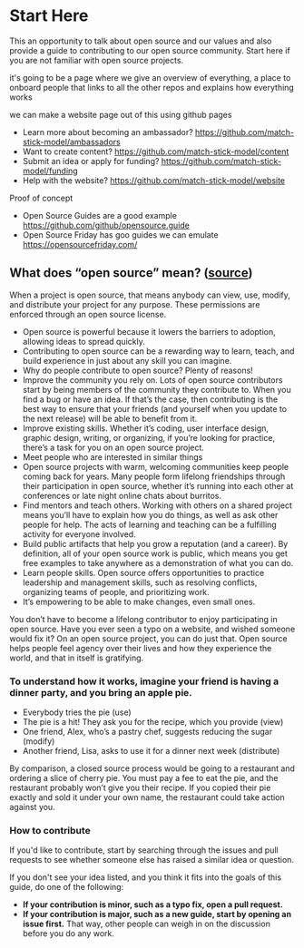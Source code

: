 # Start Here
This an opportunity to talk about open source and our values and also provide a guide to contributing to our open source community. Start here if you are not familiar with open source projects.

it's going to be a page where we give an overview of everything, a place to onboard people that links to all the other repos and explains how everything works

we can make a website page out of this using github pages

* Learn more about becoming an ambassador? https://github.com/match-stick-model/ambassadors
* Want to create content? https://github.com/match-stick-model/content
* Submit an idea or apply for funding? https://github.com/match-stick-model/funding
* Help with the website? https://github.com/match-stick-model/website

Proof of concept 
* Open Source Guides are a good example https://github.com/github/opensource.guide
* Open Source Friday has goo guides we can emulate https://opensourcefriday.com/

## What does “open source” mean? ([source](https://opensource.guide/how-to-contribute/))

When a project is open source, that means anybody can view, use, modify, and distribute your project for any purpose. These permissions are enforced through an open source license.

* Open source is powerful because it lowers the barriers to adoption, allowing ideas to spread quickly.
* Contributing to open source can be a rewarding way to learn, teach, and build experience in just about any skill you can imagine.
* Why do people contribute to open source? Plenty of reasons!
* Improve the community you rely on. Lots of open source contributors start by being members of the community they contribute to. When you find a bug or have an idea. If that’s the case, then contributing is the best way to ensure that your friends (and yourself when you update to the next release) will be able to benefit from it.
* Improve existing skills. Whether it’s coding, user interface design, graphic design, writing, or organizing, if you’re looking for practice, there’s a task for you on an open source project.
* Meet people who are interested in similar things
* Open source projects with warm, welcoming communities keep people coming back for years. Many people form lifelong friendships through their participation in open source, whether it’s running into each other at conferences or late night online chats about burritos.
* Find mentors and teach others. Working with others on a shared project means you’ll have to explain how you do things, as well as ask other people for help. The acts of learning and teaching can be a fulfilling activity for everyone involved.
* Build public artifacts that help you grow a reputation (and a career). By definition, all of your open source work is public, which means you get free examples to take anywhere as a demonstration of what you can do.
* Learn people skills. Open source offers opportunities to practice leadership and management skills, such as resolving conflicts, organizing teams of people, and prioritizing work.
* It’s empowering to be able to make changes, even small ones.

You don’t have to become a lifelong contributor to enjoy participating in open source. Have you ever seen a typo on a website, and wished someone would fix it? On an open source project, you can do just that. Open source helps people feel agency over their lives and how they experience the world, and that in itself is gratifying.

### To understand how it works, imagine your friend is having a dinner party, and you bring an apple pie.

* Everybody tries the pie (use)
* The pie is a hit! They ask you for the recipe, which you provide (view)
* One friend, Alex, who’s a pastry chef, suggests reducing the sugar (modify)
* Another friend, Lisa, asks to use it for a dinner next week (distribute)

By comparison, a closed source process would be going to a restaurant and ordering a slice of cherry pie. You must pay a fee to eat the pie, and the restaurant probably won’t give you their recipe. If you copied their pie exactly and sold it under your own name, the restaurant could take action against you.

### How to contribute
If you'd like to contribute, start by searching through the issues and pull requests to see whether someone else has raised a similar idea or question.

If you don't see your idea listed, and you think it fits into the goals of this guide, do one of the following:

* **If your contribution is minor, such as a typo fix, open a pull request.**
* **If your contribution is major, such as a new guide, start by opening an issue first.** That way, other people can weigh in on the discussion before you do any work.
